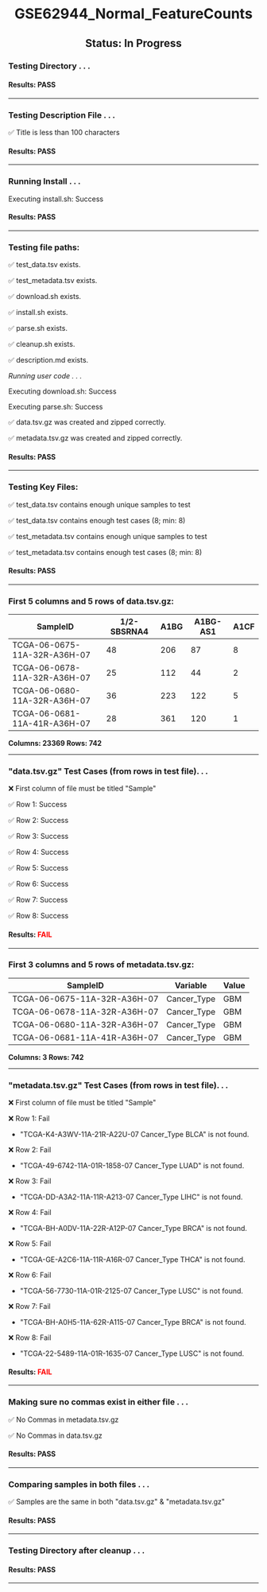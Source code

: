 <h1><center>GSE62944_Normal_FeatureCounts</center></h1>
<h2><center> Status: In Progress </center></h2>


### Testing Directory . . .

#### Results: PASS
---
### Testing Description File . . .

&#9989;	Title is less than 100 characters

#### Results: PASS
---
### Running Install . . .

Executing install.sh: Success

#### Results: PASS
---

### Testing file paths:

&#9989;	test_data.tsv exists.

&#9989;	test_metadata.tsv exists.

&#9989;	download.sh exists.

&#9989;	install.sh exists.

&#9989;	parse.sh exists.

&#9989;	cleanup.sh exists.

&#9989;	description.md exists.

*Running user code . . .*

Executing download.sh: Success

Executing parse.sh: Success

&#9989;	data.tsv.gz was created and zipped correctly.

&#9989;	metadata.tsv.gz was created and zipped correctly.

#### Results: PASS
---
### Testing Key Files:

&#9989;	test_data.tsv contains enough unique samples to test

&#9989;	test_data.tsv contains enough test cases (8; min: 8)

&#9989;	test_metadata.tsv contains enough unique samples to test

&#9989;	test_metadata.tsv contains enough test cases (8; min: 8)

#### Results: PASS
---

### First 5 columns and 5 rows of data.tsv.gz:

|	SampleID	|	1/2-SBSRNA4	|	A1BG	|	A1BG-AS1	|	A1CF	|
|	---	|	---	|	---	|	---	|	---	|
|	TCGA-06-0675-11A-32R-A36H-07	|	48	|	206	|	87	|	8	|
|	TCGA-06-0678-11A-32R-A36H-07	|	25	|	112	|	44	|	2	|
|	TCGA-06-0680-11A-32R-A36H-07	|	36	|	223	|	122	|	5	|
|	TCGA-06-0681-11A-41R-A36H-07	|	28	|	361	|	120	|	1	|

**Columns: 23369 Rows: 742**

---
### "data.tsv.gz" Test Cases (from rows in test file). . .

&#10060;	First column of file must be titled "Sample"

&#9989;	Row 1: Success

&#9989;	Row 2: Success

&#9989;	Row 3: Success

&#9989;	Row 4: Success

&#9989;	Row 5: Success

&#9989;	Row 6: Success

&#9989;	Row 7: Success

&#9989;	Row 8: Success

#### Results: **<font color="red">FAIL</font>**
---
### First 3 columns and 5 rows of metadata.tsv.gz:

|	SampleID	|	Variable	|	Value	|
|	---	|	---	|	---	|
|	TCGA-06-0675-11A-32R-A36H-07	|	Cancer_Type	|	GBM	|
|	TCGA-06-0678-11A-32R-A36H-07	|	Cancer_Type	|	GBM	|
|	TCGA-06-0680-11A-32R-A36H-07	|	Cancer_Type	|	GBM	|
|	TCGA-06-0681-11A-41R-A36H-07	|	Cancer_Type	|	GBM	|

**Columns: 3 Rows: 742**

---
### "metadata.tsv.gz" Test Cases (from rows in test file). . .

&#10060;	First column of file must be titled "Sample"

&#10060;	Row 1: Fail
- "TCGA-K4-A3WV-11A-21R-A22U-07    Cancer_Type	BLCA" is not found.

&#10060;	Row 2: Fail
- "TCGA-49-6742-11A-01R-1858-07    Cancer_Type	LUAD" is not found.

&#10060;	Row 3: Fail
- "TCGA-DD-A3A2-11A-11R-A213-07    Cancer_Type	LIHC" is not found.

&#10060;	Row 4: Fail
- "TCGA-BH-A0DV-11A-22R-A12P-07    Cancer_Type	BRCA" is not found.

&#10060;	Row 5: Fail
- "TCGA-GE-A2C6-11A-11R-A16R-07    Cancer_Type	THCA" is not found.

&#10060;	Row 6: Fail
- "TCGA-56-7730-11A-01R-2125-07    Cancer_Type	LUSC" is not found.

&#10060;	Row 7: Fail
- "TCGA-BH-A0H5-11A-62R-A115-07    Cancer_Type	BRCA" is not found.

&#10060;	Row 8: Fail
- "TCGA-22-5489-11A-01R-1635-07    Cancer_Type	LUSC" is not found.

#### Results: **<font color="red">FAIL</font>**
---
### Making sure no commas exist in either file . . .

&#9989;	No Commas in metadata.tsv.gz

&#9989;	No Commas in data.tsv.gz

#### Results: PASS
---
### Comparing samples in both files . . .

&#9989;	Samples are the same in both "data.tsv.gz" & "metadata.tsv.gz"

#### Results: PASS

---
### Testing Directory after cleanup . . .

#### Results: PASS
---
